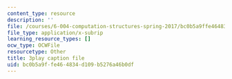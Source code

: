```yaml
---
content_type: resource
description: ''
file: /courses/6-004-computation-structures-spring-2017/bc0b5a9ffe464834d109b5276a46b0df_zZfr7Zqfqm4.srt
file_type: application/x-subrip
learning_resource_types: []
ocw_type: OCWFile
resourcetype: Other
title: 3play caption file
uid: bc0b5a9f-fe46-4834-d109-b5276a46b0df
---
```

